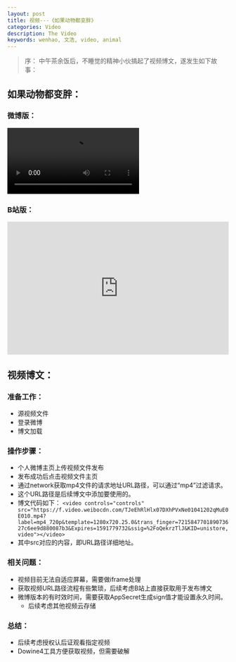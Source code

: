 ```yaml
---
layout: post
title: 视频---《如果动物都变胖》
categories: Video
description: The Video
keywords: wenhao, 文浩, video, animal
---
```


> 序： 中午茶余饭后，不睡觉的精神小伙搞起了视频博文，遂发生如下故事：

## 如果动物都变胖：

### 微博版：
<video controls="controls" src="https://f.video.weibocdn.com/TJeEhRlHlx07DXhPVxNe01041202qMuE0E010.mp4?label=mp4_720p&template=1280x720.25.0&trans_finger=721584770189073627c6ee9d880087b3&Expires=1591779732&ssig=%2FoQekrzTlJ&KID=unistore,video"></video>

### B站版：

<div style="position: relative; padding: 30% 45%;">
		<iframe style="position: absolute; width: 100%; height: 100%; left: 0; top: 0;" src="https://player.bilibili.com/player.html?cid=18773176&aid=11352716&page=1&as_wide=1&high_quality=1&danmaku=0" frameborder="no" scrolling="no"></iframe>
</div>

## 视频博文：
### 准备工作：
- 源视频文件
- 登录微博
- 博文加载

### 操作步骤：
- 个人微博主页上传视频文件发布
- 发布成功后点击视频文件主页
- 通过network获取mp4文件的请求地址URL路径，可以通过“mp4”过滤请求。
- 这个URL路径是后续博文中添加要使用的。
- 博文代码如下：
`<video controls="controls" src="https://f.video.weibocdn.com/TJeEhRlHlx07DXhPVxNe01041202qMuE0E010.mp4?label=mp4_720p&template=1280x720.25.0&trans_finger=721584770189073627c6ee9d880087b3&Expires=1591779732&ssig=%2FoQekrzTlJ&KID=unistore,video"></video>`
- 其中src对应的内容，即URL路径详细地址。

### 相关问题：
- 视频目前无法自适应屏幕，需要做iframe处理
- 获取视频URL路径流程有些繁琐，后续考虑B站上直接获取用于发布博文
- 微博版本的有时效时间，需要获取AppSecret生成sign值才能设置永久时间。
	- 后续考虑其他视频云存储

### 总结：
- 后续考虑授权认后证观看指定视频
- Dowine4工具方便获取视频，但需要破解